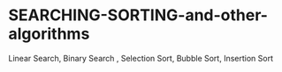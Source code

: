 # SEARCHING-SORTING-and-other-algorithms
Linear Search, Binary Search , Selection Sort, Bubble Sort, Insertion Sort

